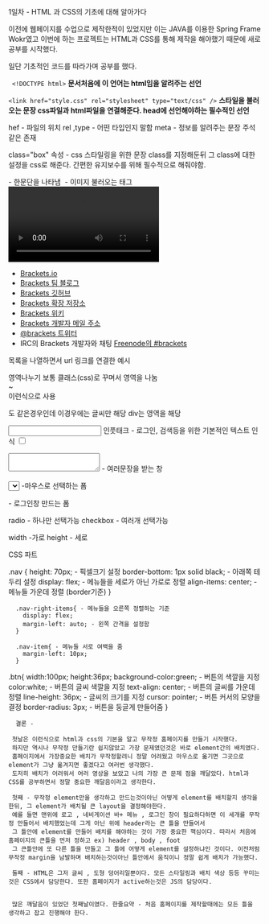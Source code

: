 1일차 - HTML 과 CSS의 기초에 대해 알아가다

이전에 웹페이지를 수업으로 제작한적이 있었지만 이는 JAVA를 이용한 Spring Frame Wokr였고 이번에 하는 프로젝트는 HTML과 CSS를 통해 제작을 해야했기 때문에 새로 공부를 시작했다.

일단 기초적인 코드를 따라가며 공부를 했다.

 ``` <!DOCTYPE html>```
**문서처음에 이 언어는 html임을 알려주는 선언**

```<link href="style.css" rel="stylesheet" type="text/css" />```
**스타일을 불러오는 문장 css파일과 html파일을 연결해준다. head에 선언해야하는 필수적인 선언**

hef - 파일의 위치
rel ,type - 어떤 타입인지 말함
meta - 정보를 알려주는 문장 주석같은 존재

class="box" 속성 - css 스타일링을 위한 문장 class를 지정해둔뒤 그 class에 대한 설정을 css로 해준다. 간편한 유지보수를 위해 필수적으로 해줘야함.

<p> - 한문단을 나타냄
<img src="" /> - 이미지 불러오는 태그
<video src="" controls /> - 비디오 불러오는 태그
<a href="">~</a> - ~를 누르면 ""로 이동하는 링크
<a href="" target="_blank">~</a> - ~를 누르면 ""로 이동하는 링크 (새창으로 띄움)

<ul>
            <li><a href="http://brackets.io">Brackets.io</a></li>
            <li><a href="http://blog.brackets.io">Brackets 팀 블로그</a></li>
            <li><a href="https://github.com/adobe/brackets">Brackets 깃허브</a></li>
            <li><a href="https://brackets-registry.aboutweb.com">Brackets 확장 저장소</a></li>
            <li><a href="https://github.com/adobe/brackets/wiki">Brackets 위키</a></li>
            <li><a href="https://groups.google.com/forum/#!forum/brackets-dev">Brackets 개발자 메일 주소</a></li>
            <li><a href="https://twitter.com/brackets">@brackets 트위터</a></li>
            <li>IRC의 Brackets 개발자와 채팅 <a href="http://webchat.freenode.net/?channels=brackets&uio=d4">Freenode의 #brackets</a></li>
        </ul>

목록을 나열하면서 url 링크를 연결한 예시


<div> </div> 영역나누기 보통 클래스(css)로 꾸며서 영역을 나눔 
<div class="">~</div> 이런식으로 사용

<span></span>도 같은경우인데 이경우에는 글씨만 해당 div는 영역을 해당


<input type="text" /> 인풋태크 - 로그인, 검색등을 위한 기본적인 텍스트 인식
<input type="checkbox" />

<textarea></textarea> - 여러문장을 받는 창

<select> </select> -마우스로 선택하는 폼

<form> </form> - 로그인창 만드는 폼

radio - 하나만 선택가능
checkbox - 여러개 선택가능

width -가로
height - 세로

CSS 파트

.nav {
        height: 70px; - 픽셀크기 설정
        border-bottom: 1px solid black; - 아래쪽 테두리 설정
        display: flex; - 메뉴들을 세로가 아닌 가로로 정렬
        align-items: center; - 메뉴들 가운데 정렬 (border기준)
      }

      .nav-right-items{ - 메뉴들을 오른쪽 정렬하는 기준
        display: flex;
        margin-left: auto; - 왼쪽 간격을 설정함
      }

      .nav-item{ - 메뉴들 서로 여백을 줌
        margin-left: 10px;
      }


   .btn{
            width:100px;
            height:36px;
            background-color:green; - 버튼의 색깔을 지정
            color:white;  - 버튼의 글씨 색깔을 지정
            text-align: center; - 버튼의 글씨를 가운데 정렬
            line-height: 36px; - 글씨의 크기를 지정
            cursor: pointer; - 버튼 커서의 모양을 결정
            border-radius: 3px; - 버튼을 둥글게 만들어줌
        }
        

      결론 -
      
     첫날은 이런식으로 html과 css의 기본을 알고 무작정 홈페이지를 만들기 시작했다.
     하지만 역시나 무작정 만들기란 쉽지않았고 가장 문제였던것은 바로 element간의 배치였다. 
     홈페이지에서 가장중요한 배치가 무작정할려니 정말 어려웠고 마우스로 옮기면 그곳으로 element가 그냥 옮겨지면 좋겠다고 여러번 생각했다.
     도저히 배치가 어려워서 여러 영상을 보았고 나의 가장 큰 문제 점을 깨달았다. html과 CSS를 공부하면서 정말 중요한 깨달음이라고 생각한다.
     
     첫째 - 무작정 element만을 생각하고 만드는것이아닌 어떻게 element를 배치할지 생각을 한뒤, 그 element가 배치될 큰 layout을 결정해야한다.
     예를 들면 맨위에 로고 , 네비게이션 바+ 메뉴 , 로그인 창이 필요하다하면 이 세개를 무작정 만들어서 배치했었는데 그게 아닌 위에 header라는 큰 틀을 만들어서
     그 틀안에 element를 만들어 배치를 해야하는 것이 가장 중요한 핵심이다. 따라서 처음에 홈페이지의 큰틀을 먼저 정하고 ex) header , body , foot 
     그 큰틀안에 또 다른 틀을 만들고 그 틀에 어떻게 element를 설정하냐인 것이다. 이전처럼 무작정 margin을 남발하며 배치하는것이아닌 틀안에서 움직이니 정말 쉽게 배치가 가능했다.
     
     둘째 - HTML은 그저 글씨 , 도형 덩어리일뿐이다. 모든 스타일링과 배치 색상 등등 꾸미는것은 CSS에서 담당한다. 또한 홈페이지가 active하는것은 JS의 담당이다.
     
     
     많은 깨달음이 있었던 첫째날이였다. 한줄요약 - 처음 홈페이지를 제작할때에는 모든 틀을 생각하고 잡고 진행해야 한다.
     
  
